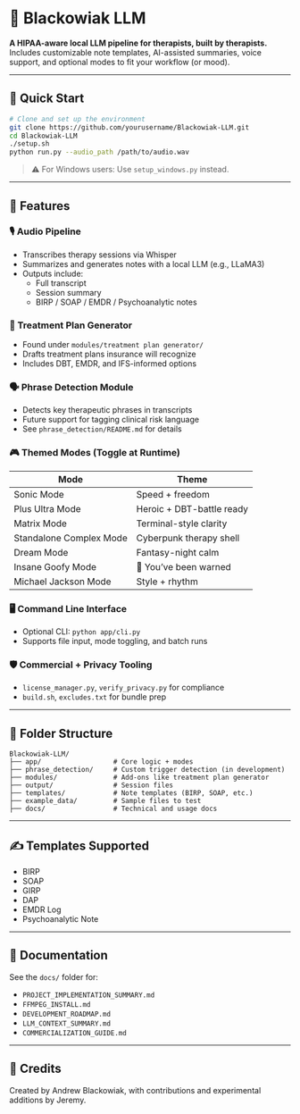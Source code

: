 # 🧠 Blackowiak LLM

**A HIPAA-aware local LLM pipeline for therapists, built by therapists.**  
Includes customizable note templates, AI-assisted summaries, voice support, and optional modes to fit your workflow (or mood).

---

## 🚀 Quick Start

```bash
# Clone and set up the environment
git clone https://github.com/yourusername/Blackowiak-LLM.git
cd Blackowiak-LLM
./setup.sh
python run.py --audio_path /path/to/audio.wav
```

> ⚠️ For Windows users: Use `setup_windows.py` instead.

---

## 🧩 Features

### 🎙️ Audio Pipeline
- Transcribes therapy sessions via Whisper
- Summarizes and generates notes with a local LLM (e.g., LLaMA3)
- Outputs include:
  - Full transcript
  - Session summary
  - BIRP / SOAP / EMDR / Psychoanalytic notes

### 🧠 Treatment Plan Generator
- Found under `modules/treatment plan generator/`
- Drafts treatment plans insurance will recognize
- Includes DBT, EMDR, and IFS-informed options

### 🗣️ Phrase Detection Module
- Detects key therapeutic phrases in transcripts
- Future support for tagging clinical risk language
- See `phrase_detection/README.md` for details

### 🎮 Themed Modes (Toggle at Runtime)
| Mode | Theme |
|------|-------|
| Sonic Mode | Speed + freedom |
| Plus Ultra Mode | Heroic + DBT-battle ready |
| Matrix Mode | Terminal-style clarity |
| Standalone Complex Mode | Cyberpunk therapy shell |
| Dream Mode | Fantasy-night calm |
| Insane Goofy Mode | 🤪 You’ve been warned |
| Michael Jackson Mode | Style + rhythm |

### 🖥️ Command Line Interface
- Optional CLI: `python app/cli.py`
- Supports file input, mode toggling, and batch runs

### 🛡️ Commercial + Privacy Tooling
- `license_manager.py`, `verify_privacy.py` for compliance
- `build.sh`, `excludes.txt` for bundle prep

---

## 📁 Folder Structure

```
Blackowiak-LLM/
├── app/                  # Core logic + modes
├── phrase_detection/     # Custom trigger detection (in development)
├── modules/              # Add-ons like treatment plan generator
├── output/               # Session files
├── templates/            # Note templates (BIRP, SOAP, etc.)
├── example_data/         # Sample files to test
├── docs/                 # Technical and usage docs
```

---

## ✍️ Templates Supported

- BIRP
- SOAP
- GIRP
- DAP
- EMDR Log
- Psychoanalytic Note

---

## 📄 Documentation

See the `docs/` folder for:
- `PROJECT_IMPLEMENTATION_SUMMARY.md`
- `FFMPEG_INSTALL.md`
- `DEVELOPMENT_ROADMAP.md`
- `LLM_CONTEXT_SUMMARY.md`
- `COMMERCIALIZATION_GUIDE.md`

---

## 👥 Credits

Created by Andrew Blackowiak, with contributions and experimental additions by Jeremy.
